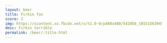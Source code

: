 ```yaml
---
layout: beer
title: Firkin fox
score: 2
img: https://scontent.xx.fbcdn.net/v/t1.0-0/p480x480/542858_10151563945898745_1345565555_n.jpg?oh=8380c31ca5ff3a36f735cc255069ae83&oe=59151D5F
desc: Firkin terrible
permalink: /beer/:title.html
---
```

